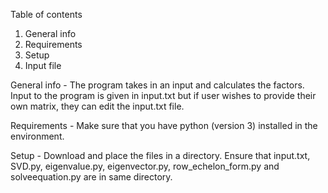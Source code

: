 Table of contents

1. General info
2. Requirements
3. Setup
4. Input file


General info - 
The program takes in an input and calculates the factors.
Input to the program is given in input.txt but if user wishes to provide their own matrix, they can edit the input.txt file.

Requirements - 
Make sure that you have python (version 3) installed in the environment.

Setup - 
Download and place the files in a directory. Ensure that input.txt, SVD.py, eigenvalue.py, eigenvector.py, row_echelon_form.py and solveequation.py are in same directory. 
